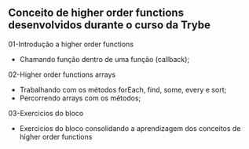 <h2> Conceito de higher order functions desenvolvidos durante o curso da Trybe </h2>

01-Introdução a higher order functions
 - Chamando função dentro de uma função (callback);

02-Higher order functions arrays
 - Trabalhando com os métodos forEach, find, some, every e sort;
 - Percorrendo arrays com os métodos;

03-Exercicios do bloco
  - Exercicios do bloco consolidando a aprendizagem dos conceitos de higher order functions
